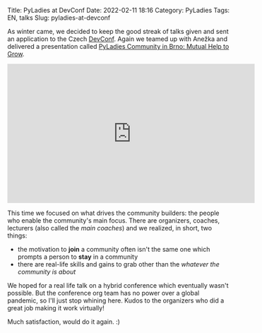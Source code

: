 Title: PyLadies at DevConf
Date: 2022-02-11 18:16
Category: PyLadies
Tags: EN, talks
Slug: pyladies-at-devconf


As winter came, we decided to keep the good streak of talks given and sent an application to the Czech [DevConf](https://www.devconf.info/cz/).
Again we teamed up with Anežka and delivered a presentation called [PyLadies Community in Brno: Mutual Help to Grow](https://www.youtube.com/watch?v=_EuNGz8-Y3M&list=PLU1vS0speL2bf9Zfa0pHQLPBhEKbbbsua&index=85).

<center><iframe width="560" height="315" src="https://www.youtube.com/embed/_EuNGz8-Y3M" title="YouTube video player" frameborder="0" allow="accelerometer; clipboard-write; encrypted-media; gyroscope; picture-in-picture" allowfullscreen></iframe></center>


This time we focused on what drives the community builders: the people who enable the community's main focus.
There are organizers, coaches, lecturers (also called the *main coaches*) and we realized, in short, two things:

- the motivation to **join** a community often isn't the same one which prompts a person to **stay** in a community
- there are real-life skills and gains to grab other than the *whatever the community is about*

We hoped for a real life talk on a hybrid conference which eventually wasn't possible.
But the conference org team has no power over a global pandemic, so I'll just stop whining here.
Kudos to the organizers who did a great job making it work virtually!

Much satisfaction, would do it again. :)
